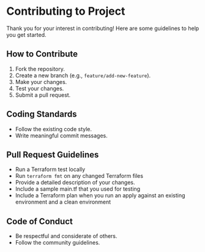 # Contributing to Project

Thank you for your interest in contributing! Here are some guidelines to help you get started.

## How to Contribute

1. Fork the repository.
2. Create a new branch (e.g., `feature/add-new-feature`).
3. Make your changes.
4. Test your changes.
5. Submit a pull request.

## Coding Standards

- Follow the existing code style.
- Write meaningful commit messages.

## Pull Request Guidelines

- Run a Terraform test locally
- Run `terraform fmt` on any changed Terraform files
- Provide a detailed description of your changes.
- Include a sample main.tf that you used for testing
- Include a Terraform plan when you run an apply against an existing environment and a clean environment

## Code of Conduct

- Be respectful and considerate of others.
- Follow the community guidelines.

